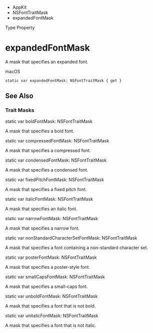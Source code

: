 

- AppKit
- NSFontTraitMask
-  expandedFontMask 

Type Property

# expandedFontMask

A mask that specifies an expanded font.

macOS

``` source
static var expandedFontMask: NSFontTraitMask { get }
```

## See Also

### Trait Masks

static var boldFontMask: NSFontTraitMask

A mask that specifies a bold font.

static var compressedFontMask: NSFontTraitMask

A mask that specifies a compressed font.

static var condensedFontMask: NSFontTraitMask

A mask that specifies a condensed font.

static var fixedPitchFontMask: NSFontTraitMask

A mask that specifies a fixed pitch font.

static var italicFontMask: NSFontTraitMask

A mask that specifies an italic font.

static var narrowFontMask: NSFontTraitMask

A mask that specifies a narrow font.

static var nonStandardCharacterSetFontMask: NSFontTraitMask

A mask that specifies a font containing a non-standard character set.

static var posterFontMask: NSFontTraitMask

A mask that specifies a poster-style font.

static var smallCapsFontMask: NSFontTraitMask

A mask that specifies a small-caps font.

static var unboldFontMask: NSFontTraitMask

A mask that specifies a font that is not bold.

static var unitalicFontMask: NSFontTraitMask

A mask that specifies a font that is not italic.

